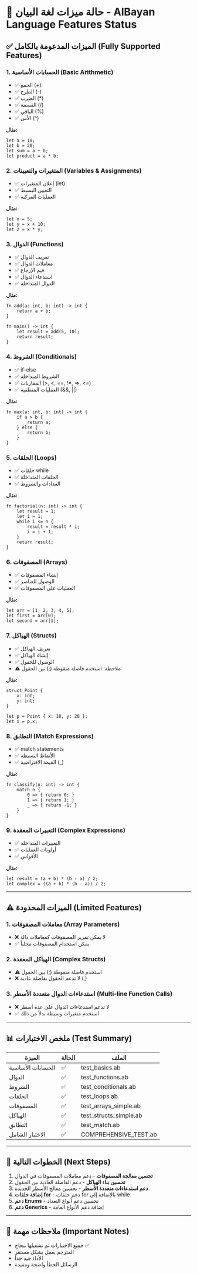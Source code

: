# 🎯 حالة ميزات لغة البيان - AlBayan Language Features Status

## ✅ الميزات المدعومة بالكامل (Fully Supported Features)

### 1. **الحسابات الأساسية** (Basic Arithmetic)
- ✅ الجمع (+)
- ✅ الطرح (-)
- ✅ الضرب (*)
- ✅ القسمة (/)
- ✅ الباقي (%)
- ✅ الأس (^)

**مثال:**
```albayan
let a = 10;
let b = 20;
let sum = a + b;
let product = a * b;
```

### 2. **المتغيرات والتعيينات** (Variables & Assignments)
- ✅ إعلان المتغيرات (let)
- ✅ التعيين البسيط
- ✅ العمليات المركبة

**مثال:**
```albayan
let x = 5;
let y = x + 10;
let z = x * y;
```

### 3. **الدوال** (Functions)
- ✅ تعريف الدوال
- ✅ معاملات الدوال
- ✅ قيم الإرجاع
- ✅ استدعاء الدوال
- ✅ الدوال المتداخلة

**مثال:**
```albayan
fn add(a: int, b: int) -> int {
    return a + b;
}

fn main() -> int {
    let result = add(5, 10);
    return result;
}
```

### 4. **الشروط** (Conditionals)
- ✅ if-else
- ✅ الشروط المتداخلة
- ✅ المقارنات (>, <, ==, !=, >=, <=)
- ✅ العمليات المنطقية (&&, ||)

**مثال:**
```albayan
fn max(a: int, b: int) -> int {
    if a > b {
        return a;
    } else {
        return b;
    }
}
```

### 5. **الحلقات** (Loops)
- ✅ حلقات while
- ✅ الحلقات المتداخلة
- ✅ العدادات والشروط

**مثال:**
```albayan
fn factorial(n: int) -> int {
    let result = 1;
    let i = 1;
    while i <= n {
        result = result * i;
        i = i + 1;
    }
    return result;
}
```

### 6. **المصفوفات** (Arrays)
- ✅ إنشاء المصفوفات
- ✅ الوصول للعناصر
- ✅ العمليات على المصفوفات

**مثال:**
```albayan
let arr = [1, 2, 3, 4, 5];
let first = arr[0];
let second = arr[1];
```

### 7. **الهياكل** (Structs)
- ✅ تعريف الهياكل
- ✅ إنشاء الهياكل
- ✅ الوصول للحقول
- ⚠️ ملاحظة: استخدم فاصلة منقوطة (;) بين الحقول

**مثال:**
```albayan
struct Point {
    x: int;
    y: int;
}

let p = Point { x: 10, y: 20 };
let x = p.x;
```

### 8. **التطابق** (Match Expressions)
- ✅ match statements
- ✅ الأنماط البسيطة
- ✅ القيمة الافتراضية (_)

**مثال:**
```albayan
fn classify(n: int) -> int {
    match n {
        0 => { return 0; }
        1 => { return 1; }
        _ => { return -1; }
    }
}
```

### 9. **التعبيرات المعقدة** (Complex Expressions)
- ✅ التعبيرات المتداخلة
- ✅ أولويات العمليات
- ✅ الأقواس

**مثال:**
```albayan
let result = (a + b) * (b - a) / 2;
let complex = ((a + b) * (b - a)) / 2;
```

---

## ⚠️ الميزات المحدودة (Limited Features)

### 1. **معاملات المصفوفات** (Array Parameters)
- ❌ لا يمكن تمرير المصفوفات كمعاملات دالة
- ✅ يمكن استخدام المصفوفات محلياً

### 2. **الهياكل المعقدة** (Complex Structs)
- ⚠️ استخدم فاصلة منقوطة (;) بين الحقول
- ❌ لا تدعم الحقول بفاصلة عادية (,)

### 3. **استدعاءات الدوال متعددة الأسطر** (Multi-line Function Calls)
- ❌ لا تدعم استدعاءات الدوال على عدة أسطر
- ✅ استخدم متغيرات وسيطة بدلاً من ذلك

---

## 📊 ملخص الاختبارات (Test Summary)

| الميزة | الحالة | الملف |
|--------|--------|------|
| الحسابات الأساسية | ✅ | test_basics.ab |
| الدوال | ✅ | test_functions.ab |
| الشروط | ✅ | test_conditionals.ab |
| الحلقات | ✅ | test_loops.ab |
| المصفوفات | ✅ | test_arrays_simple.ab |
| الهياكل | ✅ | test_structs_simple.ab |
| التطابق | ✅ | test_match.ab |
| الاختبار الشامل | ✅ | COMPREHENSIVE_TEST.ab |

---

## 🚀 الخطوات التالية (Next Steps)

1. **تحسين معالجة المصفوفات** - دعم معاملات المصفوفات في الدوال
2. **تحسين بناء الهياكل** - دعم الفاصلة العادية بين الحقول
3. **دعم استدعاءات متعددة الأسطر** - تحسين معالج الأسطر الجديدة
4. **إضافة حلقات for** - دعم حلقات for بالإضافة إلى while
5. **دعم Enums** - تحسين دعم أنواع التعداد
6. **دعم Generics** - إضافة دعم الأنواع العامة

---

## 📝 ملاحظات مهمة (Important Notes)

- جميع الاختبارات تم تشغيلها بنجاح ✅
- المترجم يعمل بشكل مستقر
- الأداء جيد جداً
- الرسائل الخطأ واضحة ومفيدة


